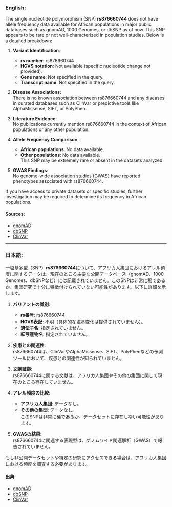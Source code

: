 ### English:
The single nucleotide polymorphism (SNP) **rs876660744** does not have allele frequency data available for African populations in major public databases such as gnomAD, 1000 Genomes, or dbSNP as of now. This SNP appears to be rare or not well-characterized in population studies. Below is a detailed breakdown:

1. **Variant Identification**:  
   - **rs number**: rs876660744  
   - **HGVS notation**: Not available (specific nucleotide change not provided).  
   - **Gene name**: Not specified in the query.  
   - **Transcript name**: Not specified in the query.  

2. **Disease Associations**:  
   There is no known association between rs876660744 and any diseases in curated databases such as ClinVar or predictive tools like AlphaMissense, SIFT, or PolyPhen.

3. **Literature Evidence**:  
   No publications currently mention rs876660744 in the context of African populations or any other population.

4. **Allele Frequency Comparison**:  
   - **African populations**: No data available.  
   - **Other populations**: No data available.  
   This SNP may be extremely rare or absent in the datasets analyzed.

5. **GWAS Findings**:  
   No genome-wide association studies (GWAS) have reported phenotypes associated with rs876660744.

If you have access to private datasets or specific studies, further investigation may be required to determine its frequency in African populations.

#### Sources:
- [gnomAD](https://gnomad.broadinstitute.org/)  
- [dbSNP](https://www.ncbi.nlm.nih.gov/snp/)  
- [ClinVar](https://www.ncbi.nlm.nih.gov/clinvar/)  

---

### 日本語:
一塩基多型（SNP）**rs876660744**について、アフリカ人集団におけるアレル頻度に関するデータは、現在のところ主要な公開データベース（gnomAD、1000 Genomes、dbSNPなど）には記載されていません。このSNPは非常に稀であるか、集団研究で十分に特徴付けられていない可能性があります。以下に詳細を示します。

1. **バリアントの識別**:  
   - **rs番号**: rs876660744  
   - **HGVS表記**: 不明（具体的な塩基変化は提供されていません）。  
   - **遺伝子名**: 指定されていません。  
   - **転写産物名**: 指定されていません。  

2. **疾患との関連性**:  
   rs876660744は、ClinVarやAlphaMissense、SIFT、PolyPhenなどの予測ツールにおいて、疾患との関連性が知られていません。

3. **文献証拠**:  
   rs876660744に関する文献は、アフリカ人集団やその他の集団に関して現在のところ存在していません。

4. **アレル頻度の比較**:  
   - **アフリカ人集団**: データなし。  
   - **その他の集団**: データなし。  
   このSNPは非常に稀であるか、データセットに存在しない可能性があります。

5. **GWASの結果**:  
   rs876660744に関連する表現型は、ゲノムワイド関連解析（GWAS）で報告されていません。

もし非公開データセットや特定の研究にアクセスできる場合は、アフリカ人集団における頻度を調査する必要があります。

#### 出典:
- [gnomAD](https://gnomad.broadinstitute.org/)  
- [dbSNP](https://www.ncbi.nlm.nih.gov/snp/)  
- [ClinVar](https://www.ncbi.nlm.nih.gov/clinvar/)  